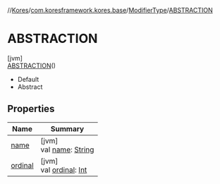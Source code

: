 //[Kores](../../../../index.md)/[com.koresframework.kores.base](../../index.md)/[ModifierType](../index.md)/[ABSTRACTION](index.md)

# ABSTRACTION

[jvm]\
[ABSTRACTION](index.md)()

<ul><li>Default</li><li>Abstract</li></ul>

## Properties

| Name | Summary |
|---|---|
| [name](name.md) | [jvm]<br>val [name](name.md): [String](https://kotlinlang.org/api/latest/jvm/stdlib/kotlin/-string/index.html) |
| [ordinal](ordinal.md) | [jvm]<br>val [ordinal](ordinal.md): [Int](https://kotlinlang.org/api/latest/jvm/stdlib/kotlin/-int/index.html) |
